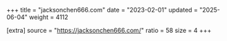 +++
title = "jacksonchen666.com"
date = "2023-02-01"
updated = "2025-06-04"
weight = 4112

[extra]
source = "https://jacksonchen666.com/"
ratio = 58
size = 4
+++
